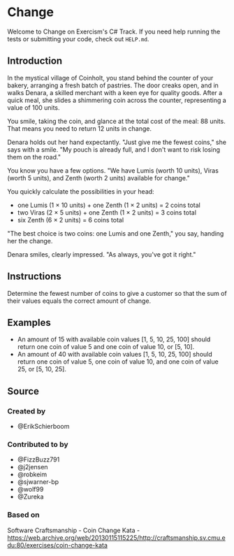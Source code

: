 # Change

Welcome to Change on Exercism's C# Track.
If you need help running the tests or submitting your code, check out `HELP.md`.

## Introduction

In the mystical village of Coinholt, you stand behind the counter of your bakery, arranging a fresh batch of pastries.
The door creaks open, and in walks Denara, a skilled merchant with a keen eye for quality goods.
After a quick meal, she slides a shimmering coin across the counter, representing a value of 100 units.

You smile, taking the coin, and glance at the total cost of the meal: 88 units.
That means you need to return 12 units in change.

Denara holds out her hand expectantly.
"Just give me the fewest coins," she says with a smile.
"My pouch is already full, and I don't want to risk losing them on the road."

You know you have a few options.
"We have Lumis (worth 10 units), Viras (worth 5 units), and Zenth (worth 2 units) available for change."

You quickly calculate the possibilities in your head:

- one Lumis (1 × 10 units) + one Zenth (1 × 2 units) = 2 coins total
- two Viras (2 × 5 units) + one Zenth (1 × 2 units) = 3 coins total
- six Zenth (6 × 2 units) = 6 coins total

"The best choice is two coins: one Lumis and one Zenth," you say, handing her the change.

Denara smiles, clearly impressed.
"As always, you've got it right."

## Instructions

Determine the fewest number of coins to give a customer so that the sum of their values equals the correct amount of change.

## Examples

- An amount of 15 with available coin values [1, 5, 10, 25, 100] should return one coin of value 5 and one coin of value 10, or [5, 10].
- An amount of 40 with available coin values [1, 5, 10, 25, 100] should return one coin of value 5, one coin of value 10, and one coin of value 25, or [5, 10, 25].

## Source

### Created by

- @ErikSchierboom

### Contributed to by

- @FizzBuzz791
- @j2jensen
- @robkeim
- @sjwarner-bp
- @wolf99
- @Zureka

### Based on

Software Craftsmanship - Coin Change Kata - https://web.archive.org/web/20130115115225/http://craftsmanship.sv.cmu.edu:80/exercises/coin-change-kata